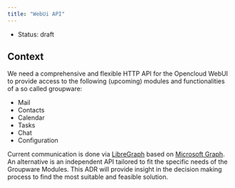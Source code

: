 ```yaml
---
title: "WebUi API"
---
```


* Status: draft

## Context

We need a comprehensive and flexible HTTP API for the Opencloud WebUI to provide access to the following (upcoming) modules and functionalities of a so called groupware:

* Mail
* Contacts
* Calendar
* Tasks
* Chat
* Configuration

Current communication is done via [LibreGraph](https://github.com/opencloud-eu/libre-graph-api) based on [Microsoft Graph](https://developer.microsoft.com/en-us/graph). An alternative is an independent API tailored to fit the specific needs of the Groupware Modules. This ADR will provide insight in the decision making process to find the most suitable and feasible solution.

